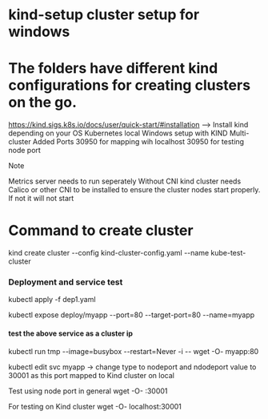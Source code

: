 # kind-setup cluster setup for windows
# The folders have different kind configurations for creating clusters on the go.
https://kind.sigs.k8s.io/docs/user/quick-start/#installation --> Install kind depending on your OS
Kubernetes local Windows setup with KIND Multi-cluster
Added Ports 30950 for mapping wih localhost 30950 for testing node port

> [!NOTE]
> Metrics server needs to run seperately 
> Without CNI kind cluster needs Calico or other CNI to be installed to ensure the cluster nodes start properly. If not it will not start

# Command to create cluster
kind create cluster --config kind-cluster-config.yaml --name kube-test-cluster

### Deployment and service test
kubectl apply -f dep1.yaml

kubectl expose deploy/myapp --port=80 --target-port=80 --name=myapp

#### test the above service as a cluster ip
kubectl run tmp --image=busybox --restart=Never -i -- wget -O- myapp:80

kubectl edit svc myapp -> change type to nodeport and ndodeport value to 30001 as this port mapped to Kind cluster on local

Test using node port in general
wget -O- <nodeip>:30001

For testing on Kind cluster 
wget -O- localhost:30001

